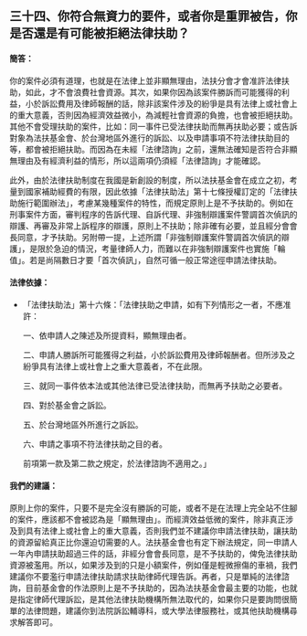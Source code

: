 ## 三十四、你符合無資力的要件，或者你是重罪被告，你是否還是有可能被拒絕法律扶助？

#### 簡答：

你的案件必須有道理，也就是在法律上並非顯無理由，法扶分會才會准許法律扶助，如此，才不會浪費社會資源。其次，如果你因為該案件勝訴而可能獲得的利益，小於訴訟費用及律師報酬的話，除非該案件涉及的紛爭是具有法律上或社會上的重大意義，否則因為經濟效益微小，為減輕社會資源的負擔，也會被拒絕扶助。其他不會受理扶助的案件，比如：同一事件已受法律扶助而無再扶助必要；或告訴對象為法扶基金會、於台灣地區外進行的訴訟、以及申請事項不符法律扶助目的等，都會被拒絕扶助。而因為在未經「法律諮詢」之前，還無法確知是否符合非顯無理由及有經濟利益的情形，所以這兩項仍須經「法律諮詢」才能確認。

此外，由於法律扶助制度在我國是新創設的制度，所以法扶基金會在成立之初，考量到國家補助經費的有限，因此依據「法律扶助法」第十七條授權訂定的「法律扶助施行範圍辦法」，考慮某幾種案件的特性，而規定原則上是不予扶助的。例如在刑事案件方面，審判程序的告訴代理、自訴代理、非強制辯護案件警調首次偵訊的辯護、再審及非常上訴程序的辯護，原則上不扶助；除非確有必要，並且經分會會長同意，才予扶助。另附帶一提，上述所謂「非強制辯護案件警調首次偵訊的辯護」，是限於急迫的情況，考量律師人力，而難以在非強制辯護案件也實施「輪值」。若是尚隔數日才要「首次偵訊」，自然可循一般正常途徑申請法律扶助。

#### 法律依據：

* 「法律扶助法」第十六條：「法律扶助之申請，如有下列情形之一者，不應准許：

   一、依申請人之陳述及所提資料，顯無理由者。

   二、申請人勝訴所可能獲得之利益，小於訴訟費用及律師報酬者。但所涉及之紛爭具有法律上或社會上之重大意義者，不在此限。

   三、就同一事件依本法或其他法律已受法律扶助，而無再予扶助之必要者。

   四、對於基金會之訴訟。

   五、於台灣地區外所進行之訴訟。

   六、申請之事項不符法律扶助之目的者。

   前項第一款及第二款之規定，於法律諮詢不適用之。」

#### 我們的建議：

原則上你的案件，只要不是完全沒有勝訴的可能，或者不是在法理上完全站不住腳的案件，應該都不會被認為是「顯無理由」。而經濟效益低微的案件，除非真正涉及到具有法律上或社會上的重大意義，否則我們並不建議你申請法律扶助，讓扶助的資源留給真正比你還迫切需要的人。法扶基金會也有定下辦法規定，同一申請人一年內申請扶助超過三件的話，非經分會會長同意，是不予扶助的，俾免法律扶助資源被濫用。所以，如果涉及到的只是小額案件，例如僅是輕微擦傷的車禍，我們建議你不要濫行申請法律扶助請求扶助律師代理告訴。再者，只是單純的法律諮詢，目前基金會的作法原則上是不予扶助的，因為法扶基金會最主要的功能，也就是指定律師代理訴訟，是其他法律扶助機構所無法取代的，如果你只是要詢問很簡單的法律問題，建議你到法院訴訟輔導科，或大學法律服務社，或其他扶助機構尋求解答即可。
